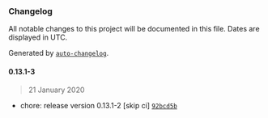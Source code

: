 ### Changelog

All notable changes to this project will be documented in this file. Dates are displayed in UTC.

Generated by [`auto-changelog`](https://github.com/CookPete/auto-changelog).

#### 0.13.1-3

> 21 January 2020

- chore: release version 0.13.1-2 [skip ci] [`92bcd5b`](https://github.com/GoodDollar/GoodDAPP/commit/92bcd5b2f15f2922067c07fc1cb71e071dcda4ca)
